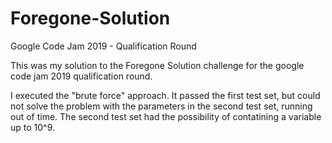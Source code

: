 # Foregone-Solution
Google Code Jam 2019 - Qualification Round 

This was my solution to the Foregone Solution challenge for the google code jam 2019 qualification round.

I executed the "brute force" approach. It passed the first test set, but could not solve the problem with the parameters in the second test set,
running out of time. The second test set had the possibility of contatining a variable up to 10^9.
